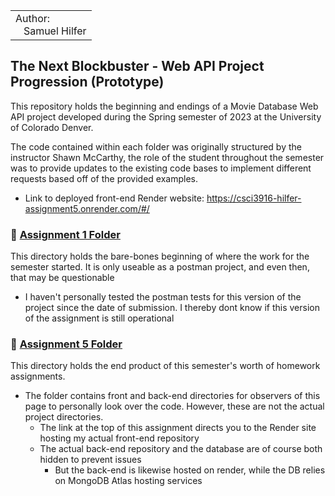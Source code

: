 
<table>
  <tr>
    <td>Author:<br>
      &nbsp;&nbsp;&nbsp;Samuel Hilfer</td>
  </tr>
</table>

## The Next Blockbuster - Web API Project Progression (Prototype)

This repository holds the beginning and endings of a Movie Database Web API project developed during the Spring semester of 2023 at the University of Colorado Denver.

The code contained within each folder was originally structured by the instructor Shawn McCarthy, the role of the student throughout the semester was to provide updates to the existing code bases to implement different requests based off of the provided examples.

- Link to deployed front-end Render website: https://csci3916-hilfer-assignment5.onrender.com/#/

### 📂 [Assignment 1 Folder](https://github.com/GrowingPaigns/Web-API-Project-Progression/tree/main/Assignment%201)

This directory holds the bare-bones beginning of where the work for the semester started. It is only useable as a postman project, and even then, that may be questionable 
- I haven't personally tested the postman tests for this version of the project since the date of submission. I thereby dont know if this version of the assignment is still operational

### 📂 [Assignment 5 Folder](https://github.com/GrowingPaigns/Web-API-Project-Progression/tree/main/Assignment%205) 

This directory holds the end product of this semester's worth of homework assignments.
- The folder contains front and back-end directories for observers of this page to personally look over the code. However, these are not the actual project directories.
    - The link at the top of this assignment directs you to the Render site hosting my actual front-end repository 
    - The actual back-end repository and the database are of course both hidden to prevent issues
        - But the back-end is likewise hosted on render, while the DB relies on MongoDB Atlas hosting services
